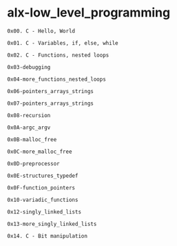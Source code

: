
# alx-low_level_programming

	0x00. C - Hello, World

	0x01. C - Variables, if, else, while

	0x02. C - Functions, nested loops

	0x03-debugging

	0x04-more_functions_nested_loops
	
	0x06-pointers_arrays_strings
	
	0x07-pointers_arrays_strings
	
	0x08-recursion
	
	0x0A-argc_argv
	
	0x0B-malloc_free
	
	0x0C-more_malloc_free
	
	0x0D-preprocessor
	
	0x0E-structures_typedef

	0x0F-function_pointers

	0x10-variadic_functions
	
	0x12-singly_linked_lists

	0x13-more_singly_linked_lists	
	
	0x14. C - Bit manipulation
